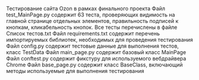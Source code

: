Тестирование сайта Ozon в рамках финального проекта 
Файл test_MainPage.py содержит 63 теста, проверяющих видимость на главной странице отдельных элементов, правильность подписей к кнопкам, кликабельность кнопок. Все тесты перечислены в файле Список тестов.txt
Файл requirements.txt содержит перечень импортируемых библиотек, необходимых для проведения тестирования
Файл config.py содержит тестовые данные для выполнения тестов, класс TestData
Файл main_page.py содержит базовый класс MainPage
Файл conftest.py содержит фикстуру для используемого вебдрайвера Chrome
Файл base_page.py содержит класс BaseClass, включающий методы используемые для выполнения тестирования

